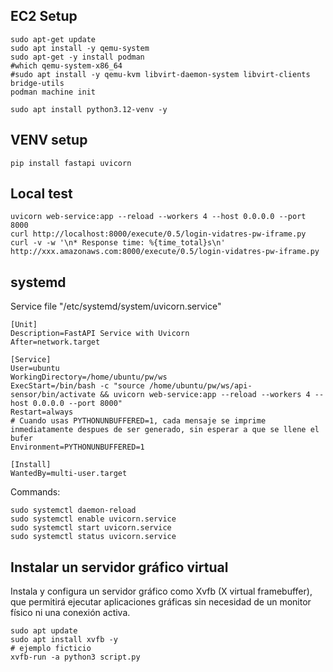 ## EC2 Setup

```
sudo apt-get update
sudo apt install -y qemu-system
sudo apt-get -y install podman
#which qemu-system-x86_64
#sudo apt install -y qemu-kvm libvirt-daemon-system libvirt-clients bridge-utils
podman machine init

sudo apt install python3.12-venv -y
```

## VENV setup
```
pip install fastapi uvicorn
```

## Local test
```
uvicorn web-service:app --reload --workers 4 --host 0.0.0.0 --port 8000
curl http://localhost:8000/execute/0.5/login-vidatres-pw-iframe.py
curl -v -w '\n* Response time: %{time_total}s\n'  http://xxx.amazonaws.com:8000/execute/0.5/login-vidatres-pw-iframe.py
```

## systemd

Service file "/etc/systemd/system/uvicorn.service"

```
[Unit]
Description=FastAPI Service with Uvicorn
After=network.target

[Service]
User=ubuntu
WorkingDirectory=/home/ubuntu/pw/ws
ExecStart=/bin/bash -c "source /home/ubuntu/pw/ws/api-sensor/bin/activate && uvicorn web-service:app --reload --workers 4 --host 0.0.0.0 --port 8000"
Restart=always
# Cuando usas PYTHONUNBUFFERED=1, cada mensaje se imprime inmediatamente despues de ser generado, sin esperar a que se llene el bufer
Environment=PYTHONUNBUFFERED=1

[Install]
WantedBy=multi-user.target
```

Commands:
```
sudo systemctl daemon-reload
sudo systemctl enable uvicorn.service
sudo systemctl start uvicorn.service
sudo systemctl status uvicorn.service
```

## Instalar un servidor gráfico virtual
Instala y configura un servidor gráfico como Xvfb (X virtual framebuffer), que permitirá ejecutar aplicaciones gráficas sin necesidad de un monitor físico ni una conexión activa.

```
sudo apt update
sudo apt install xvfb -y
# ejemplo ficticio
xvfb-run -a python3 script.py
```
